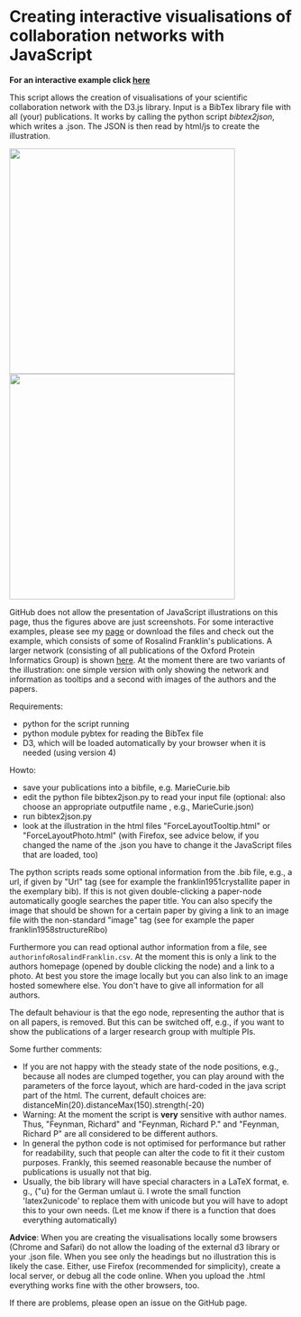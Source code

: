 # Creating interactive visualisations of collaboration networks with JavaScript

**For an interactive example click [here](http://www.dtc.ox.ac.uk/people/14/klimmf/networkIllustration.html)**


This script allows the creation of visualisations of your scientific collaboration network with the D3.js library. Input is a BibTex library file with all (your) publications. It works by calling the python script  *bibtex2json*, which writes a .json. The JSON is then read by html/js to create the illustration.

<img src="./videos/RosalindFranklinAuthorshipNetwork.gif" width="400" />
<img src="./videos/largeExampleNetworkIllustration.mov.gif" width="400" />

GitHub does not allow the presentation of JavaScript illustrations on this page, thus the figures above are just screenshots. For some interactive examples, please see my [page](http://www.dtc.ox.ac.uk/people/14/klimmf/networkIllustration.html) or download the files and check out the example, which consists of some of Rosalind Franklin's publications. A larger network (consisting of all publications of the Oxford Protein Informatics Group) is shown [here](http://www.dtc.ox.ac.uk/people/14/klimmf/networkIllustrationTooltip.html). At the moment there are two variants of the illustration: one simple version with only showing the network and information as tooltips and a second with images of the authors and the papers.

Requirements:
  - python for the script running
  - python module pybtex for reading the BibTex file
  - D3, which will be loaded automatically by your browser when it is needed (using version 4)

Howto:
  - save your publications into a bibfile, e.g. MarieCurie.bib
  - edit the python file bibtex2json.py to read your input file (optional: also choose an appropriate outputfile name , e.g., MarieCurie.json)
  - run bibtex2json.py
  - look at the illustration in the html files "ForceLayoutTooltip.html" or "ForceLayoutPhoto.html"  (with Firefox, see advice below, if you changed the name of the .json you have to change it the JavaScript files that are loaded, too)

The python scripts reads some optional information from the .bib file, e.g., a url, if given by "Url" tag (see for example the franklin1951crystallite paper in the exemplary bib). If this is not given double-clicking a paper-node automatically google searches the paper title. You can also specify the image that should be shown for a certain paper by giving a link to an image file with the non-standard "image" tag (see for example the paper franklin1958structureRibo)

Furthermore you can read optional author information from a file, see `authorinfoRosalindFranklin.csv`. At the moment this is only a link to the authors homepage (opened by double clicking the node) and a link to a photo. At best you store the image locally but you can also link to an image hosted somewhere else. You don't have to give all information for all authors.

The default behaviour is that the ego node, representing the author that is on all papers, is removed. But this can be switched off, e.g., if you want to show the publications of a larger research group with multiple PIs.

Some further comments:
- If you are not happy with the steady state of the node positions, e.g., because all nodes are clumped together, you can play around with the parameters of the force layout, which are hard-coded in the java script part of the html. The current, default choices are: distanceMin(20).distanceMax(150).strength(-20)
- Warning: At the moment the script is **very** sensitive with author names. Thus, "Feynman, Richard" and "Feynman, Richard P." and "Feynman, Richard P" are all considered to be different authors.
- In general the python code is not optimised for performance but rather for readability, such that people can alter the code to fit it their custom purposes. Frankly, this seemed reasonable because the number of publications is usually not that big.
- Usually, the bib library will have special characters in a LaTeX format, e. g., {\"u} for the German umlaut ü. I wrote the small function 'latex2unicode' to replace them with unicode but you will have to adopt this to your own needs. (Let me know if there is a function that does everything automatically)

**Advice**: When you are creating the visualisations locally some browsers (Chrome and Safari) do not allow the loading of the external d3 library or your .json file. When you see only the headings but no illustration this is likely the case. Either, use Firefox (recommended for simplicity), create a local server, or debug all the code online. When you upload the .html everything works fine with the other browsers, too.

If there are problems, please open an issue on the GitHub page.

